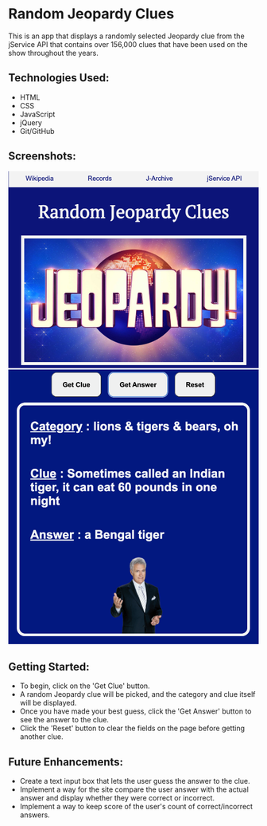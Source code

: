 # Random Jeopardy Clues

This is an app that displays a randomly selected Jeopardy clue from the jService API that contains over 156,000 clues that have been used on the show throughout the years.

## Technologies Used:
<ul>
<li>HTML</li>
<li>CSS</li>
<li>JavaScript</li>
<li>jQuery</li> 
<li>Git/GitHub</li>
</ul>

## Screenshots:

![screen1](/images/screen1.png)
![screen3](/images/screen3.png)

## Getting Started:

<ul>
<li>To begin, click on the 'Get Clue' button.</li>
<li>A random Jeopardy clue will be picked, and the category and clue itself will be displayed.</li>
<li>Once you have made your best guess, click the 'Get Answer' button to see the answer to the clue.</li>
<li>Click the 'Reset' button to clear the fields on the page before getting another clue.</li>
</ul>

## Future Enhancements:

<ul>
<li>Create a text input box that lets the user guess the answer to the clue.</li>
<li>Implement a way for the site compare the user answer with the actual answer and display whether they were correct or incorrect.</li>
<li>Implement a way to keep score of the user's count of correct/incorrect answers.</li>
